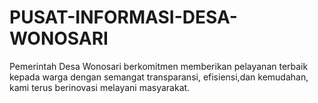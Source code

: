 # PUSAT-INFORMASI-DESA-WONOSARI
Pemerintah Desa Wonosari berkomitmen memberikan pelayanan terbaik  kepada warga dengan semangat transparansi, efisiensi,dan kemudahan, kami  terus berinovasi melayani masyarakat.
